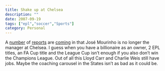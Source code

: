 ```yaml
---
title: Shake up at Chelsea
description: ""
date: 2007-09-19
tags: ["epl","soccer","Sports"]
category: Personal
---
```



A <a href="https://web.archive.org/web/20131211095307/http://english.aljazeera.net/NR/exeres/434ECA42-75ED-42DF-A839-072D8A6E5304.htm">number</a> of <a href="https://web.archive.org/web/20131211095307/http://msn.foxsports.com/soccer/story/7244188">reports</a> are <a href="https://web.archive.org/web/20131211095307/http://www.chelseafc.com/page/NewsHomePage/0,,10268~1116424,00.html">coming</a> in that José Mourinho is no longer the manager at Chelsea.  I guess when you have a billionaire as an owner, 2 EPL titles, an FA Cup title and the League Cup isn’t enough if you also don’t win the Champions League.  Out of all this Lloyd Carr and Charlie Weis still have jobs.  Maybe the coaching carousel in the States isn’t as bad as it could be.
